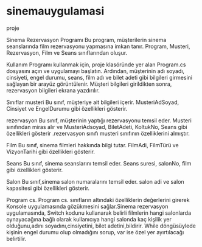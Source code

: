 # sinemauygulamasi
proje

Sinema Rezervasyon Programı
Bu program, müşterilerin sinema seanslarında film rezervasyonu yapmasına imkan tanır. Program, Musteri, Rezervasyon, Film ve Seans sınıflarından oluşur.

Kullanım
Programı kullanmak için, proje klasöründe yer alan Program.cs dosyasını açın ve uygulamayı başlatın. Ardından, müşterinin adı soyadı, cinsiyeti, engel durumu, seans, film adı ve bilet adeti gibi bilgileri girmesini sağlayan bir arayüz görüntülenir. Müşteri bilgileri girildikten sonra, rezervasyon bilgileri ekrana yazdırılır.

Sınıflar
musteri
Bu sınıf, müşteriye ait bilgileri içerir. MusteriAdSoyad, Cinsiyet ve EngelDurumu gibi özellikleri gösterir.


rezervasyon
Bu sınıf, müşterinin yaptığı rezervasyonu temsil eder. Musteri sınıfından miras alır ve MusteriAdsoyad, BiletAdeti, KoltukNo, Seans gibi özellikleri gösterir .rezervasyon sınıfı musteri sınıfının özelliklerini almıştır.

Film
Bu sınıf, sinema filmleri hakkında bilgi tutar. FilmAdi, FilmTürü ve VizyonTarihi gibi özellikleri gösterir.

Seans
Bu sınıf, sinema seanslarını temsil eder. Seans suresi, salonNo, film gibi özellikleri gösterir.


Salon
Bu sınıf,sinema salon numaralarını temsil eder. salon adi ve salon kapasitesi gibi özellikleri gösterir.

Program cs.
Program cs. sınıfların altındaki özelliklerin değerlerini girerek Konsole uygulamasında gözükmesini sağlar.Sinema  rezervasyon uygulamasında, Switch kodunu kullanarak belirli filmlerin hangi salonlarda oynayacağına bağlı olarak kullanıcıya hangi salonda kaç kişilik yer olduğunu,adını soyadını,cinsiyetini, bilet adetini,bildirir. While döngüsüylede kişinin engel durumu olup olmadığını sorup, var ise özel yer ayırtılacağı belirtilir.
